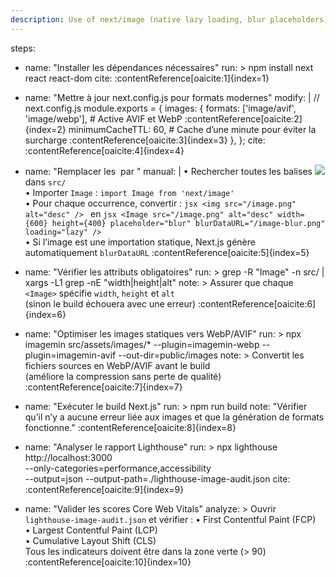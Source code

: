 ```yaml
---
description: Use of next/image (native lazy loading, blur placeholders)
---
```


steps:
  - name: "Installer les dépendances nécessaires"
    run: >
      npm install next react react-dom
    cite: :contentReference[oaicite:1]{index=1}

  - name: "Mettre à jour next.config.js pour formats modernes"
    modify: |
      // next.config.js
      module.exports = {
        images: {
          formats: ['image/avif', 'image/webp'],       # Active AVIF et WebP :contentReference[oaicite:2]{index=2}
          minimumCacheTTL: 60,                         # Cache d’une minute pour éviter la surcharge :contentReference[oaicite:3]{index=3}
        },
      };
    cite: :contentReference[oaicite:4]{index=4}

  - name: "Remplacer les <img> par <Image>"
    manual: |
      • Rechercher toutes les balises <img src="..."> dans `src/`  
      • Importer `Image` : `import Image from 'next/image'`  
      • Pour chaque occurrence, convertir :
        ```jsx
        <img src="/image.png" alt="desc" />
        ```
        en
        ```jsx
        <Image
          src="/image.png"
          alt="desc"
          width={600}
          height={400}
          placeholder="blur"
          blurDataURL="/image-blur.png"
          loading="lazy"
        />
        ```  
      • Si l’image est une importation statique, Next.js génère automatiquement `blurDataURL` :contentReference[oaicite:5]{index=5}

  - name: "Vérifier les attributs obligatoires"
    run: >
      grep -R "Image" -n src/ | xargs -L1 grep -nE "width|height|alt"
    note: >
      Assurer que chaque `<Image>` spécifie `width`, `height` et `alt`  
      (sinon le build échouera avec une erreur) :contentReference[oaicite:6]{index=6}

  - name: "Optimiser les images statiques vers WebP/AVIF"
    run: >
      npx imagemin src/assets/images/* --plugin=imagemin-webp --plugin=imagemin-avif --out-dir=public/images
    note: >
      Convertit les fichiers sources en WebP/AVIF avant le build  
      (améliore la compression sans perte de qualité) :contentReference[oaicite:7]{index=7}

  - name: "Exécuter le build Next.js"
    run: >
      npm run build
    note: "Vérifier qu’il n’y a aucune erreur liée aux images et que la génération de formats fonctionne." :contentReference[oaicite:8]{index=8}

  - name: "Analyser le rapport Lighthouse"
    run: >
      npx lighthouse http://localhost:3000 \
        --only-categories=performance,accessibility \
        --output=json --output-path=./lighthouse-image-audit.json
    cite: :contentReference[oaicite:9]{index=9}

  - name: "Valider les scores Core Web Vitals"
    analyze: >
      Ouvrir `lighthouse-image-audit.json` et vérifier :
      • First Contentful Paint (FCP)  
      • Largest Contentful Paint (LCP)  
      • Cumulative Layout Shift (CLS)  
      Tous les indicateurs doivent être dans la zone verte (> 90) :contentReference[oaicite:10]{index=10}